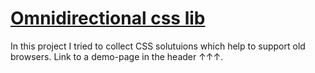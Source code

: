 # [Omnidirectional css lib](https://anilator.github.io/OMNY/)

In this project I tried to collect CSS solutuions which help to support old browsers. Link to a demo-page in the header ↑↑↑.
